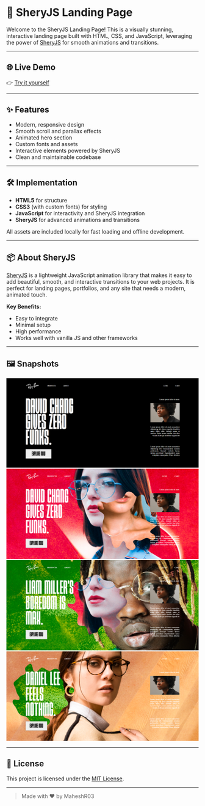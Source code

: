 
# 🚀 SheryJS Landing Page

Welcome to the SheryJS Landing Page! This is a visually stunning, interactive landing page built with HTML, CSS, and JavaScript, leveraging the power of [SheryJS](https://sheryjs.netlify.app/) for smooth animations and transitions.

---

## 🌐 Live Demo

👉 [Try it yourself](https://maheshr03.github.io/sheryjs-landing-page/)

---

## ✨ Features

- Modern, responsive design
- Smooth scroll and parallax effects
- Animated hero section
- Custom fonts and assets
- Interactive elements powered by SheryJS
- Clean and maintainable codebase

---

## 🛠️ Implementation

- **HTML5** for structure
- **CSS3** (with custom fonts) for styling
- **JavaScript** for interactivity and SheryJS integration
- **SheryJS** for advanced animations and transitions

All assets are included locally for fast loading and offline development.

---

## 📦 About SheryJS

[SheryJS](https://sheryjs.netlify.app/) is a lightweight JavaScript animation library that makes it easy to add beautiful, smooth, and interactive transitions to your web projects. It is perfect for landing pages, portfolios, and any site that needs a modern, animated touch.

**Key Benefits:**
- Easy to integrate
- Minimal setup
- High performance
- Works well with vanilla JS and other frameworks

---

## 🖼️ Snapshots

![Demo Screenshot](<demo_image.png>)
<br>
![Landing Page Screenshot 1](image.png)
<br>
![Landing Page Screenshot 2](image-1.png)
<br>
![Landing Page Screenshot 3](image-2.png)

---

## 📄 License

This project is licensed under the [MIT License](./LICENSE).

---

> Made with ❤️ by MaheshR03

